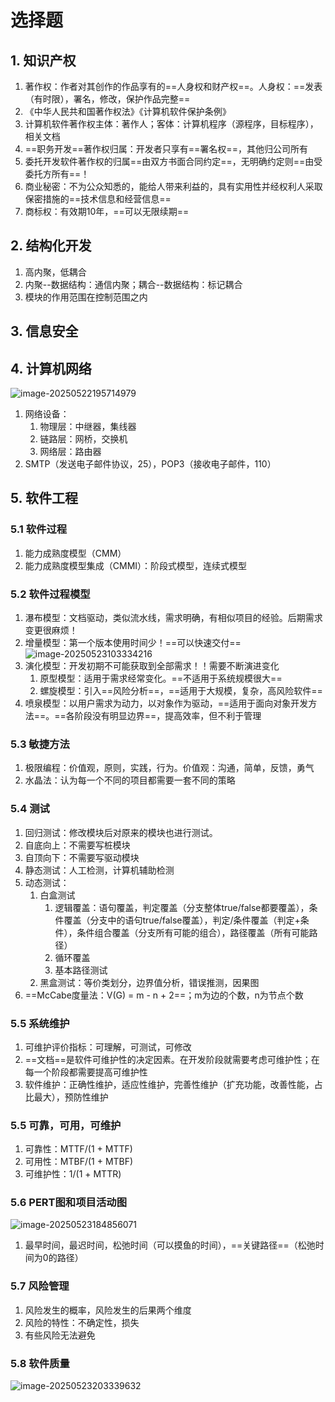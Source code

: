 # 选择题

## 1. 知识产权

1. 著作权：作者对其创作的作品享有的==人身权和财产权==。人身权：==发表（有时限），署名，修改，保护作品完整==
2. 《中华人民共和国著作权法》《计算机软件保护条例》
3. 计算机软件著作权主体：著作人；客体：计算机程序（源程序，目标程序），相关文档
4. ==职务开发==著作权归属：开发者只享有==署名权==，其他归公司所有
5. 委托开发软件著作权的归属==由双方书面合同约定==，无明确约定则==由受委托方所有==！
6. 商业秘密：不为公众知悉的，能给人带来利益的，具有实用性并经权利人采取保密措施的==技术信息和经营信息==
7. 商标权：有效期10年，==可以无限续期==

## 2. 结构化开发

1. 高内聚，低耦合
2. 内聚--数据结构：通信内聚；耦合--数据结构：标记耦合
3. 模块的作用范围在控制范围之内

## 3. 信息安全

## 4. 计算机网络

![image-20250522195714979](E:\Note\软考\中级软件设计师\选择题.assets\image-20250522195714979.png)

1. 网络设备：
   1. 物理层：中继器，集线器
   2. 链路层：网桥，交换机
   3. 网络层：路由器
2. SMTP（发送电子邮件协议，25），POP3（接收电子邮件，110）

## 5. 软件工程

### 5.1 软件过程

1. 能力成熟度模型（CMM）
2. 能力成熟度模型集成（CMMI）：阶段式模型，连续式模型

### 5.2 软件过程模型

1. 瀑布模型：文档驱动，类似流水线，需求明确，有相似项目的经验。后期需求变更很麻烦！
2. 增量模型：第一个版本使用时间少！==可以快速交付==![image-20250523103334216](E:\Note\软考\中级软件设计师\选择题.assets\image-20250523103334216.png)
3. 演化模型：开发初期不可能获取到全部需求！！需要不断演进变化
   1. 原型模型：适用于需求经常变化。==不适用于系统规模很大==
   2. 螺旋模型：引入==风险分析==，==适用于大规模，复杂，高风险软件==
4. 喷泉模型：以用户需求为动力，以对象作为驱动，==适用于面向对象开发方法==。==各阶段没有明显边界==，提高效率，但不利于管理

### 5.3 敏捷方法

1. 极限编程：价值观，原则，实践，行为。价值观：沟通，简单，反馈，勇气
2. 水晶法：认为每一个不同的项目都需要一套不同的策略

### 5.4 测试

1. 回归测试：修改模块后对原来的模块也进行测试。
2. 自底向上：不需要写桩模块
3. 自顶向下：不需要写驱动模块
4. 静态测试：人工检测，计算机辅助检测
5. 动态测试：
   1. 白盒测试
      1. 逻辑覆盖：语句覆盖，判定覆盖（分支整体true/false都要覆盖），条件覆盖（分支中的语句true/false覆盖），判定/条件覆盖（判定+条件），条件组合覆盖（分支所有可能的组合），路径覆盖（所有可能路径）	
      2. 循环覆盖
      3. 基本路径测试
   2. 黑盒测试：等价类划分，边界值分析，错误推测，因果图
6. ==McCabe度量法：V(G) = m - n  + 2==；m为边的个数，n为节点个数

### 5.5 系统维护

1. 可维护评价指标：可理解，可测试，可修改
2. ==文档==是软件可维护性的决定因素。在开发阶段就需要考虑可维护性；在每一个阶段都需要提高可维护性
3. 软件维护：正确性维护，适应性维护，完善性维护（扩充功能，改善性能，占比最大），预防性维护

### 5.5 可靠，可用，可维护

1. 可靠性：MTTF/(1 + MTTF)
2. 可用性：MTBF/(1 + MTBF)
3. 可维护性：1/(1 + MTTR)

### 5.6 PERT图和项目活动图

![image-20250523184856071](E:\Note\软考\中级软件设计师\选择题.assets\image-20250523184856071.png)

1. 最早时间，最迟时间，松弛时间（可以摸鱼的时间），==关键路径==（松弛时间为0的路径）

### 5.7 风险管理

1. 风险发生的概率，风险发生的后果两个维度
2. 风险的特性：不确定性，损失
3. 有些风险无法避免

### 5.8 软件质量

![image-20250523203339632](E:\Note\软考\中级软件设计师\选择题.assets\image-20250523203339632.png)



